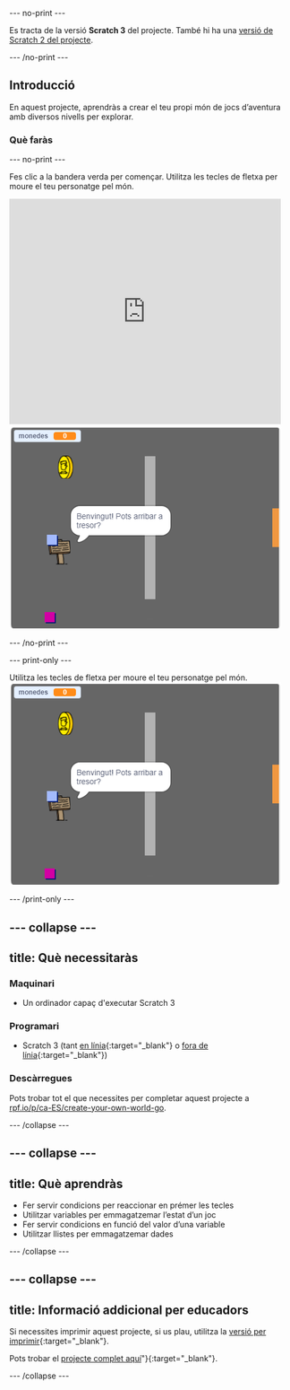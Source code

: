 --- no-print ---

Es tracta de la versió **Scratch 3** del projecte. També hi ha una [versió de Scratch 2 del projecte](https://projects.raspberrypi.org/ca-ES/projects/create-your-own-world-scratch2).

--- /no-print ---

## Introducció

En aquest projecte, aprendràs a crear el teu propi món de jocs d’aventura amb diversos nivells per explorar.

### Què faràs

--- no-print ---

Fes clic a la bandera verda per començar. Utilitza les tecles de fletxa per moure el teu personatge pel món.

<div class="scratch-preview">
  <iframe allowtransparency="true" width="485" height="402" src="https://scratch.mit.edu/projects/embed/395711839/?autostart=false" frameborder="0" scrolling="no"></iframe>
  <img src="images/showcase.png">
</div>

--- /no-print ---

--- print-only ---

Utilitza les tecles de fletxa per moure el teu personatge pel món. ![showcase.png](images/showcase.png)

--- /print-only ---

--- collapse ---
---
title: Què necessitaràs
---

### Maquinari

- Un ordinador capaç d'executar Scratch 3

### Programari

- Scratch 3 (tant [en línia](http://rpf.io/scratchon){:target="_blank"} o [fora de línia](http://rpf.io/scratchoff){:target="_blank"})

### Descàrregues

Pots trobar tot el que necessites per completar aquest projecte a [rpf.io/p/ca-ES/create-your-own-world-go](https://rpf.io/p/ca-ES/create-your-own-world-go).

--- /collapse ---

--- collapse ---
---
title: Què aprendràs
---

- Fer servir condicions per reaccionar en prémer les tecles
- Utilitzar variables per emmagatzemar l’estat d’un joc
- Fer servir condicions en funció del valor d’una variable
- Utilitzar llistes per emmagatzemar dades

--- /collapse ---

--- collapse ---
---
title: Informació addicional per educadors
---

Si necessites imprimir aquest projecte, si us plau, utilitza la [versió per imprimir](https://projects.raspberrypi.org/ca-ES/projects/create-your-own-world/print){:target="_blank"}.

Pots trobar el [projecte complet aquí](https://rpf.io/p/ca-ES/create-your-own-world-get)"}{:target="_blank"}.

--- /collapse ---